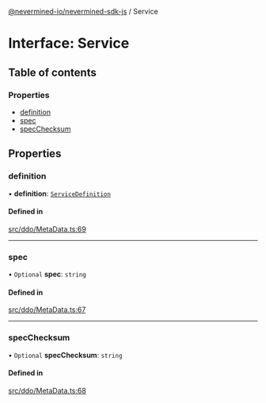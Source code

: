 [@nevermined-io/nevermined-sdk-js](../code-reference.md) / Service

# Interface: Service

## Table of contents

### Properties

- [definition](Service.md#definition)
- [spec](Service.md#spec)
- [specChecksum](Service.md#specchecksum)

## Properties

### definition

• **definition**: [`ServiceDefinition`](ServiceDefinition.md)

#### Defined in

[src/ddo/MetaData.ts:69](https://github.com/nevermined-io/sdk-js/blob/6f83096/src/ddo/MetaData.ts#L69)

___

### spec

• `Optional` **spec**: `string`

#### Defined in

[src/ddo/MetaData.ts:67](https://github.com/nevermined-io/sdk-js/blob/6f83096/src/ddo/MetaData.ts#L67)

___

### specChecksum

• `Optional` **specChecksum**: `string`

#### Defined in

[src/ddo/MetaData.ts:68](https://github.com/nevermined-io/sdk-js/blob/6f83096/src/ddo/MetaData.ts#L68)
